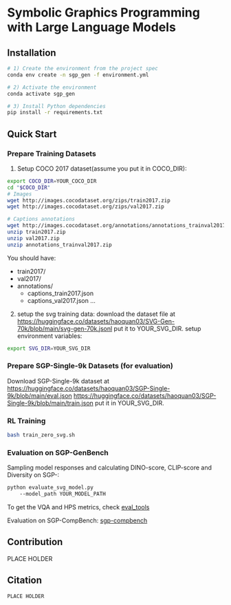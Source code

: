 

# Symbolic Graphics Programming with Large Language Models







## Installation


```bash
# 1) Create the environment from the project spec
conda env create -n sgp_gen -f environment.yml

# 2) Activate the environment
conda activate sgp_gen

# 3) Install Python dependencies
pip install -r requirements.txt
```


## Quick Start

### Prepare Training Datasets


1) Setup COCO 2017 dataset(assume you put it in COCO_DIR):
```bash
export COCO_DIR=YOUR_COCO_DIR
cd "$COCO_DIR"
# Images
wget http://images.cocodataset.org/zips/train2017.zip
wget http://images.cocodataset.org/zips/val2017.zip

# Captions annotations
wget http://images.cocodataset.org/annotations/annotations_trainval2017.zip
unzip train2017.zip
unzip val2017.zip
unzip annotations_trainval2017.zip

```
You should have:
- train2017/
- val2017/
- annotations/
    - captions_train2017.json
    - captions_val2017.json
    ...

2) setup the svg training data:
download the dataset file at https://huggingface.co/datasets/haoquan03/SVG-Gen-70k/blob/main/svg-gen-70k.jsonl
put it to YOUR_SVG_DIR.
setup environment variables:
```bash
export SVG_DIR=YOUR_SVG_DIR
```


### Prepare SGP-Single-9k Datasets (for evaluation)
Download SGP-Single-9k dataset at  
https://huggingface.co/datasets/haoquan03/SGP-Single-9k/blob/main/eval.json
https://huggingface.co/datasets/haoquan03/SGP-Single-9k/blob/main/train.json
put it in YOUR_SVG_DIR.


### RL Training

```bash
bash train_zero_svg.sh
```

### Evaluation on SGP-GenBench
Sampling model responses and calculating DINO-score, CLIP-score and Diversity on SGP-:
```bash
python evaluate_svg_model.py 
    --model_path YOUR_MODEL_PATH  
```
To get the VQA and HPS metrics, check [eval_tools](eval_tools/)

Evaluation on SGP-CompBench:
[sgp-compbench](sgp-compbench/)





## Contribution
PLACE HOLDER

## Citation

```python
PLACE HOLDER
```

